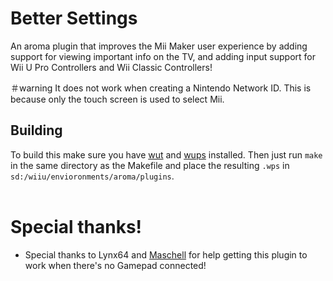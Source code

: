 # Better Settings
An aroma plugin that improves the Mii Maker user experience by adding support for viewing important info on the TV, and adding input support for Wii U Pro Controllers and Wii Classic Controllers!

＃warning
It does not work when creating a Nintendo Network ID.
This is because only the touch screen is used to select Mii.

## Building
To build this make sure you have [wut](https://github.com/devkitPro/wut) and [wups](https://github.com/wiiu-env/WiiUPluginSystem) installed. Then just run `make` in the same directory as the Makefile and place the resulting `.wps` in `sd:/wiiu/envioronments/aroma/plugins`.
<br>
<br>

# Special thanks!
- Special thanks to Lynx64 and [Maschell](https://github.com/Maschell) for help getting this plugin to work when there's no Gamepad connected!
